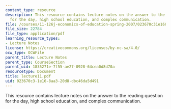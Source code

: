 ```yaml
---
content_type: resource
description: This resource contains lecture notes on the answer to the reading question
  for the day, high school education, and complex communication.
file: /courses/11-126j-economics-of-education-spring-2007/023670c31e168aa320d8dbc46da5d491_lecture11.pdf
file_size: 22784
file_type: application/pdf
learning_resource_types:
- Lecture Notes
license: https://creativecommons.org/licenses/by-nc-sa/4.0/
ocw_type: OCWFile
parent_title: Lecture Notes
parent_type: CourseSection
parent_uid: 1835271e-7f55-ae27-0928-64cea0d8d70a
resourcetype: Document
title: lecture11.pdf
uid: 023670c3-1e16-8aa3-20d8-dbc46da5d491
---
```

This resource contains lecture notes on the answer to the reading question for the day, high school education, and complex communication.